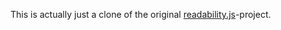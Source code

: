 This is actually just a clone of the original
[readability.js](http://code.google.com/p/arc90labs-readability/)-project.
